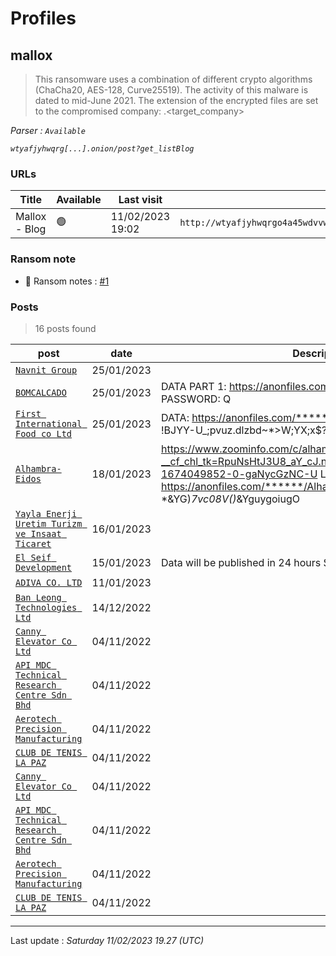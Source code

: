 # Profiles

## **mallox**

> This ransomware uses a combination of different crypto algorithms (ChaCha20, AES-128, Curve25519). The activity of this malware is dated to mid-June 2021. The extension of the encrypted files are set to the compromised company: .<target_company>

_Parser : `Available`_

_`wtyafjyhwqrg[...].onion/post?get_listBlog`_

### URLs
| Title | Available | Last visit | fqdn | Screenshot 
|---|---|---|---|---|
| Mallox - Blog | 🟢 | 11/02/2023 19:02 | `http://wtyafjyhwqrgo4a45wdvvwhen3cx4euie73qvlhkhvlrexljoyuklaad.onion` | <a href="https://www.ransomware.live/screenshots/wtyafjyhwqrgo4a45wdvvwhen3cx4euie73qvlhkhvlrexljoyuklaad-onion.png" target=_blank>📸</a> | 


### Ransom note
* 📝 Ransom notes :  <a href="/ransomware_notes/mallox/FILE RECOVERY.txt" target=_blank>#1</a> 

### Posts

> 16 posts found

| post | date | Description
|---|---|---|
| [`Navnit Group`](https://google.com/search?q=Navnit+Group) | 25/01/2023 |  |
| [`BOMCALCADO`](https://google.com/search?q=BOMCALCADO) | 25/01/2023 | DATA PART 1: https://anonfiles.com/******/bomcalcado2_zip PASSWORD: Q|&(A&\?Le($PxD=c,_cj*hLl@+|!,K#  |
| [`First International Food co Ltd`](https://google.com/search?q=First+International+Food+co+Ltd) | 25/01/2023 | DATA: https://anonfiles.com/******/fifood_zipPASSWORD: !BJYY-U_;pvuz.dlzbd~*>W;YX;x$?fM  |
| [`Alhambra-Eidos`](https://google.com/search?q=Alhambra-Eidos) | 18/01/2023 | https://www.zoominfo.com/c/alhambra--eidos/345908828?__cf_chl_tk=RpuNsHtJ3U8_aY_cJ.nM3xGgTjQUbdlu39sPdA54pLg-1674049852-0-gaNycGzNC-U Leaked data: https://anonfiles.com/******/Alhambra_rar Password: *&YG)*7vc08V()*&YguygoiugO  |
| [`Yayla Enerji Uretim Turizm ve Insaat Ticaret`](https://google.com/search?q=Yayla+Enerji+Uretim+Turizm+ve+Insaat+Ticaret) | 16/01/2023 |  |
| [`El Seif Development`](https://google.com/search?q=El+Seif+Development) | 15/01/2023 | Data will be published in 24 hours Stay tuned  |
| [`ADIVA CO. LTD`](https://google.com/search?q=ADIVA+CO.+LTD) | 11/01/2023 |  |
| [`Ban Leong Technologies Ltd`](https://google.com/search?q=Ban+Leong+Technologies+Ltd) | 14/12/2022 |   |
| [`Canny Elevator Co Ltd`](https://google.com/search?q=Canny+Elevator+Co+Ltd) | 04/11/2022 |   |
| [`API MDC Technical Research Centre Sdn Bhd`](https://google.com/search?q=API+MDC+Technical+Research+Centre+Sdn+Bhd) | 04/11/2022 |   |
| [`Aerotech Precision Manufacturing`](https://google.com/search?q=Aerotech+Precision+Manufacturing) | 04/11/2022 |   |
| [`CLUB DE TENIS LA PAZ`](https://google.com/search?q=CLUB+DE+TENIS+LA+PAZ) | 04/11/2022 |   |
| [`Canny Elevator Co Ltd`](https://google.com/search?q=Canny+Elevator+Co+Ltd) | 04/11/2022 |   |
| [`API MDC Technical Research Centre Sdn Bhd`](https://google.com/search?q=API+MDC+Technical+Research+Centre+Sdn+Bhd) | 04/11/2022 |   |
| [`Aerotech Precision Manufacturing`](https://google.com/search?q=Aerotech+Precision+Manufacturing) | 04/11/2022 |   |
| [`CLUB DE TENIS LA PAZ`](https://google.com/search?q=CLUB+DE+TENIS+LA+PAZ) | 04/11/2022 |   |

 --- 


Last update : _Saturday 11/02/2023 19.27 (UTC)_
